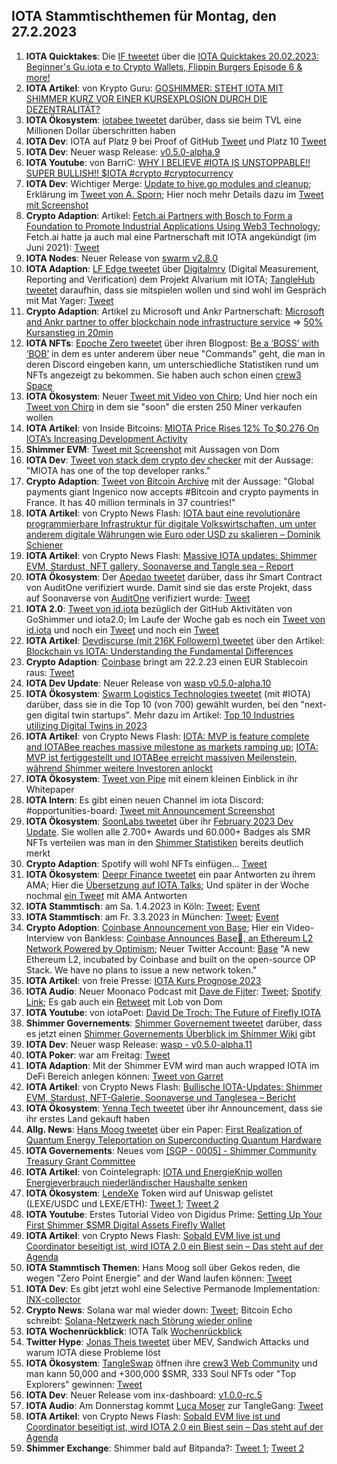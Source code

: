 ## IOTA Stammtischthemen für Montag, den 27.2.2023

1. **IOTA Quicktakes**: Die [IF tweetet](https://twitter.com/iota/status/1627609098840686594?s=20) über die [IOTA Quicktakes 20.02.2023: Beginner's Gu.iota
e to Crypto Wallets, Flippin Burgers Episode 6 & more!](https://www.youtube.com/watch?v=YzgHo2EA2Hs)
2. **IOTA Artikel**: von Krypto Guru: [GOSHIMMER: STEHT IOTA MIT SHIMMER KURZ VOR EINER KURSEXPLOSION DURCH DIE DEZENTRALITÄT?](https://krypto-guru.de/news/shimmer-kurz-dezentralitaet/)
3. **IOTA Ökosystem**: [iotabee tweetet](https://twitter.com/iotabee/status/1627892932731707393?s=20) darüber, dass sie beim TVL eine Millionen Dollar überschritten haben
4. **IOTA Dev**: IOTA auf Platz 9 bei Proof of GitHub [Tweet](https://twitter.com/ProofofGitHub/status/1627941210189967365?s=20) und Platz 10 [Tweet](https://twitter.com/ProofofGitHub/status/1629028376517259264?s=20)
5. **IOTA Dev**: Neuer wasp Release: [v0.5.0-alpha.9](https://github.com/iotaledger/wasp/releases/tag/v0.5.0-alpha.9)
6. **IOTA Youtube**: von BarriC: [WHY I BELIEVE #IOTA IS UNSTOPPABLE!! SUPER BULLISH!! $IOTA #crypto #cryptocurrency](https://www.youtube.com/watch?v=ZGnIqH8lVk8)
7. **IOTA Dev**: Wichtiger Merge: [Update to hive.go modules and cleanup](https://github.com/iotaledger/goshimmer/pull/2568); Erklärung im [Tweet von A. Sporn](https://twitter.com/alexsporn/status/1628078696534880285?s=20); Hier noch mehr Details dazu im [Tweet mit Screenshot](https://twitter.com/Vrom14286662/status/1628310824686170112?s=20)
8. **Crypto Adaption**: Artikel: [Fetch.ai Partners with Bosch to Form a Foundation to Promote Industrial Applications Using Web3 Technology](https://medium.com/fetch-ai/fetch-ai-partners-with-bosch-to-form-a-foundation-to-promote-industrial-applications-using-web3-58b11ba70871); Fetch.ai hatte ja auch mal eine Partnerschaft mit IOTA angekündigt (im Juni 2021): [Tweet](https://twitter.com/Fetch_ai/status/1404050180098363392?s=20)
9. **IOTA Nodes**: Neuer Release von [swarm v2.8.0](https://community.tanglebay.com/forum/thread/1-swarm-changelog/?postID=254#post254)
10. **IOTA Adaption**: [LF Edge tweetet](https://twitter.com/LF_Edge/status/1628063088640507907?s=20) über [Digitalmrv](https://twitter.com/digitalmrv) (Digital Measurement, Reporting and Verification) dem Projekt Alvarium mit IOTA; [TangleHub tweetet](https://twitter.com/Tanglehub_eu/status/1628357826170040320?s=20) daraufhin, dass sie mitspielen wollen und sind wohl im Gespräch mit Mat Yager: [Tweet](https://twitter.com/Tanglehub_eu/status/1628392902601719808?s=20)
11. **Crypto Adaption**: Artikel zu Microsoft und Ankr Partnerschaft: [Microsoft and Ankr partner to offer blockchain node infrastructure service](https://www.theblock.co/post/213554/microsoft-and-ankr-partner-blockchain-node-infrastructure-service) => [50% Kursanstieg in 20min](https://coinmarketcap.com/currencies/ankr/)
12. **IOTA NFTs**: [Epoche Zero tweetet](https://twitter.com/Epoch_0/status/1628094218240421889?s=20) über ihren Blogpost: [Be a ‘BOSS’ with ‘BOB’](https://medium.com/@EpochZer0/be-a-boss-with-bob-866b6f734c68) in dem es unter anderem über neue "Commands" geht, die man in deren Discord eingeben kann, um unterschiedliche Statistiken rund um NFTs angezeigt zu bekommen. Sie haben auch schon einen [crew3 Space](https://crew3.xyz/c/epochzero/invite/OyNIakiVzxWOMuCGrpJ7q)
13. **IOTA Ökosystem**: Neuer [Tweet mit Video von Chirp](https://twitter.com/ChirpIoT/status/1627989508980604928?s=20); Und hier noch ein [Tweet von Chirp](https://twitter.com/ChirpIoT/status/1630163836287307776?s=20) in dem sie "soon" die ersten 250 Miner verkaufen wollen
14. **IOTA Artikel**: von Inside Bitcoins: [MIOTA Price Rises 12% To $0.276 On IOTA’s Increasing Development Activity](https://insidebitcoins.com/news/miota-price-rises-12-to-0-276-on-iotas-increasing-development-activity?utm_source=dlvr.it&utm_medium=twitter)
15. **Shimmer EVM**: [Tweet mit Screenshot](https://twitter.com/IotaPoet/status/1628378022851104768?s=20) mit Aussagen von Dom
16. **IOTA Dev**: [Tweet von stack dem crypto dev checker](https://twitter.com/StackDotMoney/status/1628171972411547648?s=20) mit der Aussage: "MIOTA has one of the top developer ranks."
17. **Crypto Adaption**: [Tweet von Bitcoin Archive](https://twitter.com/BTC_Archive/status/1628346233059266561?s=20) mit der Aussage: "Global payments giant Ingenico now accepts #Bitcoin and crypto payments in France. It has 40 million terminals in 37 countries!"
18. **IOTA Artikel**: von Crypto News Flash: [IOTA baut eine revolutionäre programmierbare Infrastruktur für digitale Volkswirtschaften, um unter anderem digitale Währungen wie Euro oder USD zu skalieren – Dominik Schiener](https://www.crypto-news-flash.com/de/iota-baut-pogrammierbare-infrastruktur-fuer-digitale-volkswirtschaften-zum-vorteil-fuer-alle/?feed_id=13175&_unique_id=63f5b01fa4e71)
19. **IOTA Artikel**: von Crypto News Flash: [Massive IOTA updates: Shimmer EVM, Stardust, NFT gallery, Soonaverse and Tangle sea – Report](https://www.crypto-news-flash.com/massive-iota-updates-shimmer-evm-stardust-nft-gallery-soonaverse-and-tangle-sea-report/?feed_id=13178&_unique_id=63f5f06c3985e)
20. **IOTA Ökosystem**: Der [Apedao tweetet](https://twitter.com/iotapes/status/1628329692804653057?s=20) darüber, dass ihr Smart Contract von AuditOne verifiziert wurde. Damit sind sie das erste Projekt, dass auf Soonaverse von [AuditOne](https://twitter.com/auditone_team) verifiziert wurde: [Tweet](https://twitter.com/auditone_team/status/1628344531476176897?s=20)
21. **IOTA 2.0**: [Tweet von id.iota](https://twitter.com/id_iota/status/1628318337309589505?s=20) bezüglich der GitHub Aktivitäten von GoShimmer und iota2.0; Im Laufe der Woche gab es noch ein [Tweet von id.iota](https://twitter.com/id_iota/status/1628707877505441793?s=20) und noch ein [Tweet](https://twitter.com/id_iota/status/1629036134817832961?s=20) und noch ein [Tweet](https://twitter.com/id_iota/status/1630156453490073600?s=20)
22. **IOTA Artikel**: [Devdiscurse (mit 216K Followern) tweetet](https://twitter.com/Dev_Discourse/status/1628315399447285760?s=20) über den Artikel: [Blockchain vs IOTA: Understanding the Fundamental Differences](https://www.devdiscourse.com/article/agency-wire/2360465-blockchain-vs-iota-understanding-the-fundamental-differences)
23. **Crypto Adaption**: [Coinbase](https://twitter.com/coinbase) bringt am 22.2.23 einen EUR Stablecoin raus: [Tweet](https://twitter.com/CoinbaseAssets/status/1628077717596798986?s=20)
24. **IOTA Dev Update**: Neuer Release von [wasp v0.5.0-alpha.10](https://github.com/iotaledger/wasp/releases/tag/v0.5.0-alpha.10)
25. **IOTA Ökosystem**: [Swarm Logistics Technologies tweetet](https://twitter.com/SwarmLogistics/status/1628169188744339456?s=20) (mit #IOTA) darüber, dass sie in die Top 10 (von 700) gewählt wurden, bei den "next-gen digital twin startups". Mehr dazu im Artikel: [Top 10 Industries utilizing Digital Twins in 2023](https://www.startus-insights.com/innovators-guide/digital-twin-startups/)
26. **IOTA Artikel**: von Crypto News Flash: [IOTA: MVP is feature complete and IOTABee reaches massive milestone as markets ramping up](https://www.crypto-news-flash.com/iota-mvp-is-feature-complete-and-iotabee-reaches-massive-milestone-as-markets-ramping-up/); [IOTA: MVP ist fertiggestellt und IOTABee erreicht massiven Meilenstein, während Shimmer weitere Investoren anlockt](https://www.crypto-news-flash.com/de/iota-mvp-ist-fertiggestellt-und-iotabee-erreicht-eine-million-dollar-tvl-waehrend-die-maerkte-anziehen/)
27. **IOTA Ökosystem**: [Tweet von Pipe](https://twitter.com/PIPE_DATA/status/1628465111525429249?s=20) mit einem kleinen Einblick in ihr Whitepaper
28. **IOTA Intern**: Es gibt einen neuen Channel im iota Discord: #opportunities-board: [Tweet mit Announcement Screenshot](https://twitter.com/Vrom14286662/status/1628496301712191490?s=20)
29. **IOTA Ökosystem**: [SoonLabs tweetet](https://twitter.com/soon_labs/status/1628635853282246656?s=20) über ihr [February 2023 Dev Update](https://soonlabs.medium.com/february-2023-dev-update-5c8932c83691). Sie wollen alle 2.700+ Awards und 60.000+ Badges als SMR NFTs verteilen was man in den [Shimmer Statistiken](https://explorer.iota.org/shimmer/statistics/) bereits deutlich merkt
30. **Crypto Adaption**: Spotify will wohl NFTs einfügen... [Tweet](https://twitter.com/AltcoinDailyio/status/1628608735731130368?s=20)
31. **IOTA Ökosystem**: [Deepr Finance tweetet](https://twitter.com/DeeprFinance/status/1628397153260343297?s=20) ein paar Antworten zu ihrem AMA; Hier die [Übersetzung auf IOTA Talks](https://www.iota-talk.com/forum/index.php?thread/1539-deepr-finance/&postID=114857#post114857); Und später in der Woche nochmal [ein Tweet](https://twitter.com/DeeprFinance/status/1630189033744728064?s=20) mit AMA Antworten
32. **IOTA Stammtisch**: am Sa. 1.4.2023 in Köln: [Tweet](https://twitter.com/IotaPunks_71/status/1628380570702037000?s=20); [Event](https://www.meetup.com/de-DE/the-future-of-web3-iota-stammtisch-koln/events/291792068/)
33. **IOTA Stammtisch**: am Fr. 3.3.2023 in München: [Tweet](https://twitter.com/IotaMunchen/status/1628682506143670277?s=20); [Event](https://www.meetup.com/de-DE/iota-muc/events/rjcftsyfcfbfb/)
34. **Crypto Adoption**: [Coinbase Announcement von Base](https://twitter.com/coinbase/status/1628760201254903809?s=20); Hier ein Video-Interview von Bankless: [Coinbase Announces Base🔵, an Ethereum L2 Network Powered by Optimism](https://www.youtube.com/watch?v=iSIosTP4IJI); Neuer Twitter Account: [Base](https://twitter.com/BuildOnBase/status/1628757381457883136?s=20) "A new Ethereum L2, incubated by Coinbase and built on the open-source OP Stack. We have no plans to issue a new network token."
35. **IOTA Artikel**: von freie Presse: [IOTA Kurs Prognose 2023](https://www.freiepresse.de/erfahrungen/trading/krypto/prognose/iota/)
36. **IOTA Audio**: Neuer Moonaco Podcast mit [Dave de Fijter](https://twitter.com/fijter): [Tweet](https://twitter.com/MoonacoPodcast/status/1628711669290479617?s=20); [Spotify Link](https://open.spotify.com/episode/0bbOeKqCrwN7CHSmSHyQPJ?si=D9mF4LDqQSeXXSHgHm-d-Q&nd=1); Es gab auch ein [Retweet](https://twitter.com/DomSchiener/status/1628827688138833920?s=20) mit Lob von Dom
37. **IOTA Youtube**: von iotaPoet: [David De Troch: The Future of Firefly IOTA](https://www.youtube.com/watch?v=rnl-Dqo5Gek)
38. **Shimmer Governements**: [Shimmer Governement tweetet](https://twitter.com/ShimmerGov/status/1628927769345249281?s=20) darüber, dass es jetzt einen [Shimmer Governements Überblick im Shimmer Wiki](https://wiki.iota.org/shimmer/learn/governance/shimmer-governance-intro/) gibt
39. **IOTA Dev**: Neuer wasp Release: [wasp - v0.5.0-alpha.11](https://github.com/iotaledger/wasp/releases/tag/v0.5.0-alpha.11)
40. **IOTA Poker**: war am Freitag: [Tweet](https://twitter.com/IotaPunks_71/status/1629003661480280064?s=20)
41. **IOTA Adaption**: Mit der Shimmer EVM wird man auch wrapped IOTA im DeFi Bereich anlegen können: [Tweet von Garret](https://twitter.com/GarrettBullish/status/1629062665149767680?s=20)
42. **IOTA Artikel**: von Crypto News Flash: [Bullische IOTA-Updates: Shimmer EVM, Stardust, NFT-Galerie, Soonaverse und Tanglesea – Bericht](https://www.crypto-news-flash.com/de/iota-updates-fuer-shimmer-evm-stardust-nft-gallery-soonaverse-und-tangle-sea/)
43. **IOTA Ökosystem**: [Yenna Tech tweetet](https://twitter.com/YennaTech/status/1629043500279910401?s=20) über ihr Announcement, dass sie ihr erstes Land gekauft haben
44. **Allg. News**: [Hans Moog tweetet](https://twitter.com/hus_qy/status/1629274132226400258?s=20) über ein Paper: [First Realization of Quantum Energy Teleportation on Superconducting Quantum Hardware](https://arxiv.org/abs/2301.02666)
45. **IOTA Governements**: Neues vom [[SGP - 0005] - Shimmer Community Treasury Grant Committee](https://govern.iota.org/t/sgp-0005-shimmer-community-treasury-grant-committee/1576/8)
46. **IOTA Artikel**: von Cointelegraph: [IOTA und EnergieKnip wollen Energieverbrauch niederländischer Haushalte senken](https://de.cointelegraph.com/news/iota-and-energieknip-want-to-reduce-the-energy-consumption-of-dutch-households?utm_source=coingecko&utm_content=coingecko&utm_campaign=coingecko&utm_medium=coingecko&utm_term=coingecko)
47. **IOTA Ökosystem**: [LendeXe](https://twitter.com/LendeXeFinance) Token wird auf Uniswap gelistet (LEXE/USDC und LEXE/ETH): [Tweet 1](https://twitter.com/LendeXeFinance/status/1629595290058588160?s=20); [Tweet 2](https://twitter.com/LendeXeFinance/status/1629643354731323394?s=20)
48. **IOTA Youtube**: Erstes Tutorial Video von Digidus Prime: [Setting Up Your First Shimmer $SMR Digital Assets Firefly Wallet](https://www.youtube.com/watch?v=W7Wu_gffCq8&list=PL8eAvBxQ4oHL5wSpWdZ03sN4KGpBXEOKe&index=1)
49. **IOTA Artikel**: von Crypto News Flash: [Sobald EVM live ist und Coordinator beseitigt ist, wird IOTA 2.0 ein Biest sein – Das steht auf der Agenda](https://www.crypto-news-flash.com/de/iota-2-wird-dank-evm-ohne-koordinator-in-hoechstform-kommen/?feed_id=13304&_unique_id=63fa42725e84b)
50. **IOTA Stammtisch Themen**: Hans Moog soll über Gekos reden, die wegen "Zero Point Energie" and der Wand laufen können: [Tweet](https://twitter.com/hus_qy/status/1630155862709788672?s=20)
51. **IOTA Dev**: Es gibt jetzt wohl eine Selective Permanode Implementation: [INX-collector](https://github.com/teleconsys/inx-collector)
52. **Crypto News**: Solana war mal wieder down: [Tweet](https://twitter.com/Ledger_Support/status/1629428123497295873?s=20); Bitcoin Echo schreibt: [Solana-Netzwerk nach Störung wieder online](https://www.btc-echo.de/schlagzeilen/solana-blockchain-nach-stoerung-und-neustart-wieder-online-160168/)
53. **IOTA Wochenrückblick**: IOTA Talk [Wochenrückblick](https://www.iota-talk.com/index.php?article/266-wochenr%C3%BCckblick-vom-19-bis-25-februar-2023/)
54. **Twitter Hype**: [Jonas Theis tweetet](https://twitter.com/jonastheis_/status/1629912446944047106?s=20) über MEV, Sandwich Attacks und warum IOTA diese Probleme löst
55. **IOTA Ökosystem**: [TangleSwap](https://twitter.com/TangleSwapE) öffnen ihre [crew3 Web Community](https://crew3.xyz/c/tangleswap/invite/pVrE2fLBcGn05ZpVvaMD-) und man kann 50,000 and +300,000 $SMR, 333 Soul NFTs oder "Top Explorers" gewinnen: [Tweet](https://twitter.com/TangleSwapE/status/1630145620999647232?s=20)
56. **IOTA Dev**: Neuer Release vom inx-dashboard: [v1.0.0-rc.5](https://github.com/iotaledger/inx-dashboard/releases/tag/v1.0.0-rc.5)
57. **IOTA Audio**: Am Donnerstag kommt [Luca Moser](https://twitter.com/luca__moser) zur TangleGang: [Tweet](https://twitter.com/GangTangleTalk/status/1630081892702715905?s=20)
58. **IOTA Artikel**: von Crypto News Flash: [Sobald EVM live ist und Coordinator beseitigt ist, wird IOTA 2.0 ein Biest sein – Das steht auf der Agenda](https://www.crypto-news-flash.com/de/iota-2-wird-dank-evm-ohne-koordinator-in-hoechstform-kommen/)
59. **Shimmer Exchange**: Shimmer bald auf Bitpanda?: [Tweet 1](https://twitter.com/Team40_BEST/status/1630198947800023041?s=20); [Tweet 2](https://twitter.com/Vrom14286662/status/1630206613691793409?s=20)



